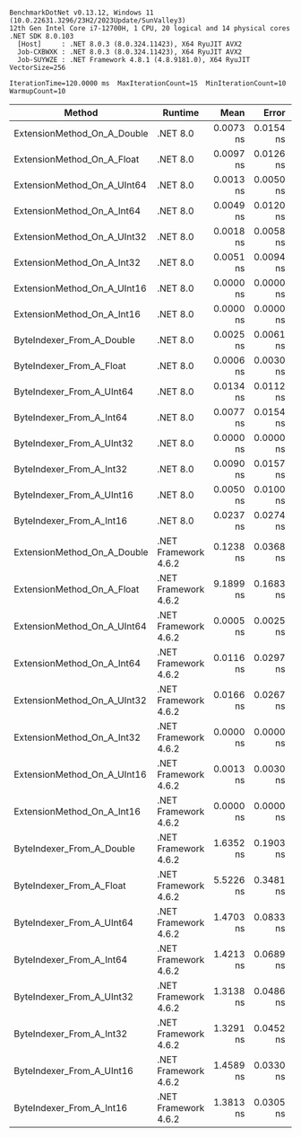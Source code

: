 ```

BenchmarkDotNet v0.13.12, Windows 11 (10.0.22631.3296/23H2/2023Update/SunValley3)
12th Gen Intel Core i7-12700H, 1 CPU, 20 logical and 14 physical cores
.NET SDK 8.0.103
  [Host]     : .NET 8.0.3 (8.0.324.11423), X64 RyuJIT AVX2
  Job-CXBWXK : .NET 8.0.3 (8.0.324.11423), X64 RyuJIT AVX2
  Job-SUYWZE : .NET Framework 4.8.1 (4.8.9181.0), X64 RyuJIT VectorSize=256

IterationTime=120.0000 ms  MaxIterationCount=15  MinIterationCount=10
WarmupCount=10

```
| Method                      | Runtime              | Mean      | Error     | StdDev    | Median    | Ratio   | RatioSD |
|---------------------------- |--------------------- |----------:|----------:|----------:|----------:|--------:|--------:|
| ExtensionMethod_On_A_Double | .NET 8.0             | 0.0073 ns | 0.0154 ns | 0.0102 ns | 0.0031 ns |   1.015 |    2.13 |
| ExtensionMethod_On_A_Float  | .NET 8.0             | 0.0097 ns | 0.0126 ns | 0.0075 ns | 0.0089 ns |   0.856 |    0.61 |
| ExtensionMethod_On_A_UInt64 | .NET 8.0             | 0.0013 ns | 0.0050 ns | 0.0026 ns | 0.0000 ns |   0.192 |    0.36 |
| ExtensionMethod_On_A_Int64  | .NET 8.0             | 0.0049 ns | 0.0120 ns | 0.0079 ns | 0.0000 ns |   0.779 |    1.53 |
| ExtensionMethod_On_A_UInt32 | .NET 8.0             | 0.0018 ns | 0.0058 ns | 0.0038 ns | 0.0000 ns |   0.322 |    0.73 |
| ExtensionMethod_On_A_Int32  | .NET 8.0             | 0.0051 ns | 0.0094 ns | 0.0056 ns | 0.0035 ns |   0.422 |    0.55 |
| ExtensionMethod_On_A_UInt16 | .NET 8.0             | 0.0000 ns | 0.0000 ns | 0.0000 ns | 0.0000 ns |   0.000 |    0.00 |
| ExtensionMethod_On_A_Int16  | .NET 8.0             | 0.0000 ns | 0.0000 ns | 0.0000 ns | 0.0000 ns |   0.000 |    0.00 |
| ByteIndexer_From_A_Double   | .NET 8.0             | 0.0025 ns | 0.0061 ns | 0.0036 ns | 0.0000 ns |   0.245 |    0.39 |
| ByteIndexer_From_A_Float    | .NET 8.0             | 0.0006 ns | 0.0030 ns | 0.0015 ns | 0.0000 ns |   0.021 |    0.06 |
| ByteIndexer_From_A_UInt64   | .NET 8.0             | 0.0134 ns | 0.0112 ns | 0.0067 ns | 0.0104 ns |   1.000 |    0.00 |
| ByteIndexer_From_A_Int64    | .NET 8.0             | 0.0077 ns | 0.0154 ns | 0.0102 ns | 0.0004 ns |   0.682 |    0.87 |
| ByteIndexer_From_A_UInt32   | .NET 8.0             | 0.0000 ns | 0.0000 ns | 0.0000 ns | 0.0000 ns |   0.000 |    0.00 |
| ByteIndexer_From_A_Int32    | .NET 8.0             | 0.0090 ns | 0.0157 ns | 0.0082 ns | 0.0108 ns |   0.850 |    0.91 |
| ByteIndexer_From_A_UInt16   | .NET 8.0             | 0.0050 ns | 0.0100 ns | 0.0066 ns | 0.0023 ns |   0.513 |    0.70 |
| ByteIndexer_From_A_Int16    | .NET 8.0             | 0.0237 ns | 0.0274 ns | 0.0256 ns | 0.0108 ns |   2.865 |    3.02 |
| ExtensionMethod_On_A_Double | .NET Framework 4.6.2 | 0.1238 ns | 0.0368 ns | 0.0344 ns | 0.1207 ns |  11.792 |    6.18 |
| ExtensionMethod_On_A_Float  | .NET Framework 4.6.2 | 9.1899 ns | 0.1683 ns | 0.1113 ns | 9.1828 ns | 855.007 |  451.60 |
| ExtensionMethod_On_A_UInt64 | .NET Framework 4.6.2 | 0.0005 ns | 0.0025 ns | 0.0017 ns | 0.0000 ns |   0.058 |    0.17 |
| ExtensionMethod_On_A_Int64  | .NET Framework 4.6.2 | 0.0116 ns | 0.0297 ns | 0.0263 ns | 0.0000 ns |   0.707 |    1.46 |
| ExtensionMethod_On_A_UInt32 | .NET Framework 4.6.2 | 0.0166 ns | 0.0267 ns | 0.0237 ns | 0.0000 ns |   2.092 |    2.79 |
| ExtensionMethod_On_A_Int32  | .NET Framework 4.6.2 | 0.0000 ns | 0.0000 ns | 0.0000 ns | 0.0000 ns |   0.000 |    0.00 |
| ExtensionMethod_On_A_UInt16 | .NET Framework 4.6.2 | 0.0013 ns | 0.0030 ns | 0.0028 ns | 0.0000 ns |   0.084 |    0.25 |
| ExtensionMethod_On_A_Int16  | .NET Framework 4.6.2 | 0.0000 ns | 0.0000 ns | 0.0000 ns | 0.0000 ns |   0.000 |    0.00 |
| ByteIndexer_From_A_Double   | .NET Framework 4.6.2 | 1.6352 ns | 0.1903 ns | 0.1780 ns | 1.5545 ns | 142.014 |   74.27 |
| ByteIndexer_From_A_Float    | .NET Framework 4.6.2 | 5.5226 ns | 0.3481 ns | 0.3086 ns | 5.4245 ns | 502.265 |  270.37 |
| ByteIndexer_From_A_UInt64   | .NET Framework 4.6.2 | 1.4703 ns | 0.0833 ns | 0.0779 ns | 1.4578 ns | 139.383 |   82.20 |
| ByteIndexer_From_A_Int64    | .NET Framework 4.6.2 | 1.4213 ns | 0.0689 ns | 0.0645 ns | 1.4266 ns | 130.896 |   66.81 |
| ByteIndexer_From_A_UInt32   | .NET Framework 4.6.2 | 1.3138 ns | 0.0486 ns | 0.0454 ns | 1.3066 ns | 122.392 |   63.19 |
| ByteIndexer_From_A_Int32    | .NET Framework 4.6.2 | 1.3291 ns | 0.0452 ns | 0.0299 ns | 1.3237 ns | 123.845 |   65.06 |
| ByteIndexer_From_A_UInt16   | .NET Framework 4.6.2 | 1.4589 ns | 0.0330 ns | 0.0218 ns | 1.4655 ns | 135.155 |   70.34 |
| ByteIndexer_From_A_Int16    | .NET Framework 4.6.2 | 1.3813 ns | 0.0305 ns | 0.0181 ns | 1.3832 ns | 128.837 |   68.77 |
